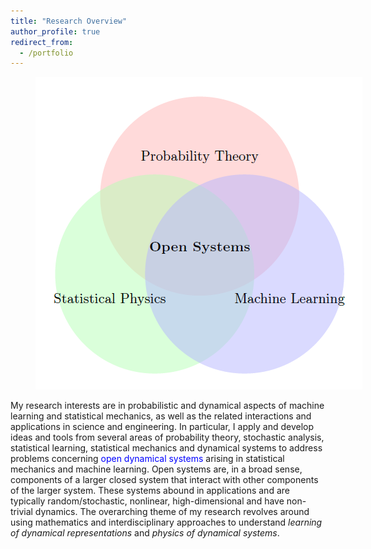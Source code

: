 ```yaml
---
title: "Research Overview"
author_profile: true
redirect_from:
  - /portfolio
---
```



<figure style="width: 55vw; min-width: 200px;"  class="align-center">
  <img src="/images/principle.png" alt="" />
</figure>

My research interests are in probabilistic and dynamical aspects of machine learning and statistical mechanics, as well as the related interactions and applications in science and engineering. 
In particular, I apply and develop ideas and tools from several areas of probability theory, stochastic analysis, statistical learning, statistical mechanics and dynamical systems to address problems concerning <font color="blue">open dynamical systems</font> arising in statistical mechanics and machine learning. Open systems are, in a broad sense, components of a larger closed system that interact with other components of the larger system. These systems abound in applications and are typically random/stochastic, nonlinear, high-dimensional and have non-trivial dynamics. The overarching theme of my research revolves around using mathematics and interdisciplinary approaches to understand <i>learning of dynamical representations</i> and <i>physics of dynamical systems</i>. 

